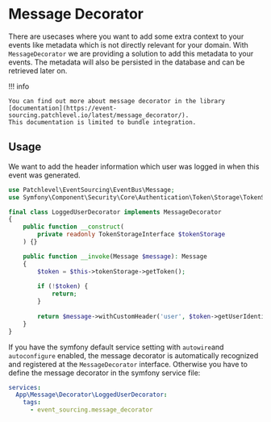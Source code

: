 # Message Decorator

There are usecases where you want to add some extra context to your events like metadata which is not directly relevant
for your domain. With `MessageDecorator` we are providing a solution to add this metadata to your events. The metadata
will also be persisted in the database and can be retrieved later on.

!!! info

    You can find out more about message decorator in the library 
    [documentation](https://event-sourcing.patchlevel.io/latest/message_decorator/). 
    This documentation is limited to bundle integration.

## Usage

We want to add the header information which user was logged in when this event was generated.

```php
use Patchlevel\EventSourcing\EventBus\Message;
use Symfony\Component\Security\Core\Authentication\Token\Storage\TokenStorageInterface;

final class LoggedUserDecorator implements MessageDecorator
{
    public function __construct(
        private readonly TokenStorageInterface $tokenStorage
    ) {}

    public function __invoke(Message $message): Message
    {
        $token = $this->tokenStorage->getToken();
        
        if (!$token) {
            return;
        }
        
        return $message->withCustomHeader('user', $token->getUserIdentifier());
    }
} 
```

If you have the symfony default service setting with `autowire`and `autoconfigure` enabled,
the message decorator is automatically recognized and registered at the `MessageDecorator` interface.
Otherwise you have to define the message decorator in the symfony service file:

```yaml
services:
  App\Message\Decorator\LoggedUserDecorator:
    tags:
      - event_sourcing.message_decorator
```